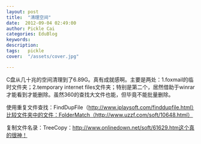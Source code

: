 ```yaml
---
layout: post  
title:  "清理空间"
date:  2012-09-04 02:49:00
author: Pickle Cai  
categories: EduBlog  
keywords: 
description:   
tags:	pickle   
cover:  "/assets/cover.jpg"  

---
```


 C盘从几十兆的空间清理到了6.89G。真有成就感啊。主要是两处：1.foxmail的临时文件夹；2.temporary internet files文件夹；特别是第二个，居然借助于winrar才能看到才能删除。虽然360的查找大文件也能，但毕竟不能批量删除。

使用重复文件查找：FindDupFile（http://www.iplaysoft.com/finddupfile.html）比较文件夹中的文件：FolderMatch（http://www.uzzf.com/soft/10648.html）

复制文件名录：TreeCopy：http://www.onlinedown.net/soft/61629.htm这个真的很神！

										

		    
